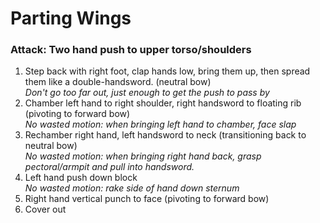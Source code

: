 # Parting Wings

### Attack: Two hand push to upper torso/shoulders

1. Step back with right foot, clap hands low, bring them up, then spread them like a double-handsword. (neutral bow)  
_Don't go too far out, just enough to get the push to pass by_
1. Chamber left hand to right shoulder, right handsword to floating rib (pivoting to forward bow)  
_No wasted motion: when bringing left hand to chamber, face slap_
1. Rechamber right hand, left handsword to neck (transitioning back to neutral bow)  
_No wasted motion: when bringing right hand back, grasp pectoral/armpit and pull into handsword._
1. Left hand push down block  
_No wasted motion: rake side of hand down sternum_
1. Right hand vertical punch to face (pivoting to forward bow)
1. Cover out